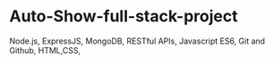# Auto-Show-full-stack-project
Node.js, ExpressJS, MongoDB, RESTful APIs, Javascript ES6, Git and Github, HTML,CSS,
